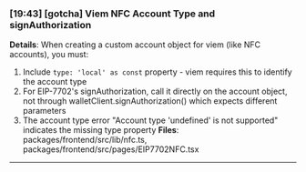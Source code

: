 ### [19:43] [gotcha] Viem NFC Account Type and signAuthorization
**Details**: When creating a custom account object for viem (like NFC accounts), you must:
1. Include `type: 'local' as const` property - viem requires this to identify the account type
2. For EIP-7702's signAuthorization, call it directly on the account object, not through walletClient.signAuthorization() which expects different parameters
3. The account type error "Account type 'undefined' is not supported" indicates the missing type property
**Files**: packages/frontend/src/lib/nfc.ts, packages/frontend/src/pages/EIP7702NFC.tsx
---

